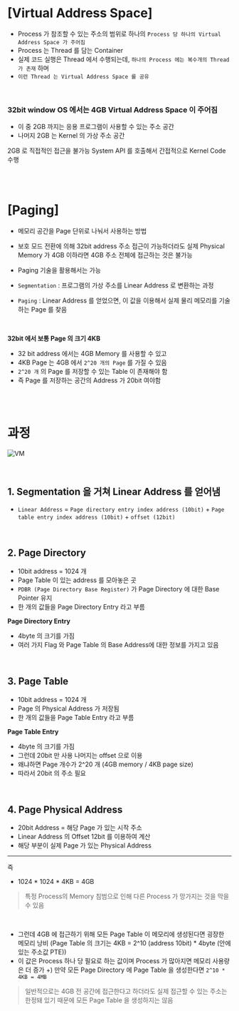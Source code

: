 
# [Virtual Address Space]
- Process 가 참조할 수 있는 주소의 범위로 하나의 `Process 당 하나의 Virtual Address Space 가 주어짐`
- Process 는 Thread 를 담는 Container
- 실제 코드 실행은 Thread 에서 수행되는데, `하나의 Process 에는 복수개의 Thread 가 존재` 하며
- `이런 Thread 는 Virtual Address Space 를 공유` 

<br/>

### 32bit window OS 에서는 4GB Virtual Address Space 이 주어짐
- 이 중 2GB 까지는 응용 프로그램이 사용할 수 있는 주소 공간
- 나머지 2GB 는 Kernel 의 가상 주소 공간

2GB 로 직접적인 접근을 불가능
System API 를 호출해서 간접적으로 Kernel Code 수행


<br/>
<br/>


# [Paging]
- 메모리 공간을 Page 단위로 나눠서 사용하는 방법
- 보호 모드 전환에 의해 32bit address 주소 접근이 가능하더라도 실제 Physical Memory 가 4GB 이하라면 4GB 주소 전체에 접근하는 것은 불가능
- Paging 기술을 활용해서는 가능

- `Segmentation` : 프로그램의 가상 주소를 Linear Address 로 변환하는 과정
- `Paging` : Linear Address 를 얻었으면, 이 값을 이용해서 실제 물리 메모리를 기술하는 Page 를 찾음

<br/>

**32bit 에서 보통 Page 의 크기 4KB**

- 32 bit address 에서는 4GB Memory 를 사용할 수 있고
- 4KB Page 는 4GB 에서 `2^20 개의 Page` 를 가질 수 있음
- `2^20 개` 의 Page 를 저장할 수 있는 Table 이 존재해야 함
- 즉 Page 를 저장하는 공간의 Address 가 20bit 여야함


<br/>
<br/>



# 과정

![VM](https://user-images.githubusercontent.com/32635539/235419731-c3a7f73d-858f-4f93-8a9e-c9edd2cf5b45.png)

<br/>

## 1. Segmentation 을 거쳐 Linear Address 를 얻어냄

- `Linear Address` = `Page directory entry index address (10bit)` + `Page table entry index address (10bit)` + `offset (12bit)`

<br/>

## 2. Page Directory

- 10bit address = 1024 개
- Page Table 이 있는 address 를 모아놓은 곳
- `PDBR (Page Directory Base Register)` 가 Page Directory 에 대한 Base Pointer 유지
- 한 개의 값들을 Page Directory Entry 라고 부름

**Page Directory Entry**
- 4byte 의 크기를 가짐
- 여러 가지 Flag 와 Page Table 의 Base Address에 대한 정보를 가지고 있음

<br/>

## 3. Page Table

- 10bit address = 1024 개 
- Page 의 Physical Address 가 저장됨
- 한 개의 값들을 Page Table Entry 라고 부름

**Page Table Entry**
- 4byte 의 크기를 가짐
- 그런데 20bit 만 사용 나머지는 offset 으로 이용
- 왜냐하면 Page 개수가 2^20 개 (4GB memory / 4KB page size)
- 따라서 20bit 의 주소 필요

<br/>

## 4. Page Physical Address
- 20bit Address = 해당 Page 가 있는 시작 주소
- Linear Address 의 Offset 12bit 를 이용하여 계산
- 해당 부분이 실제 Page 가 있는 Physical Address

<hr/>

즉 

- 1024 * 1024 * 4KB = 4GB

> 특정 Process의 Memory 침범으로 인해 다른 Process 가 망가지는 것을 막을 수 있음

<br/>

- 그런데 4GB 에 접근하기 위해 모든 Page Table 이 메모리에 생성된다면 굉장한 메모리 낭비 (Page Table 의 크기는 4KB = 2^10 (address 10bit) * 4byte (안에 있는 주소값 PTE))
- 이 값은 Process 하나 당 필요로 하는 값이며 Process 가 많아지면 메모리 사용량은 더 증가
+) 만약 모든 Page Directory 에 Page Table 을 생성한다면 `2^10 * 4KB = 4MB`

> 일반적으로는 4GB 전 공간에 접근한다고 하더라도 실제 접근할 수 있는 주소는 한정돼 있기 때문에 모든 Page Table 을 생성하지는 않음
